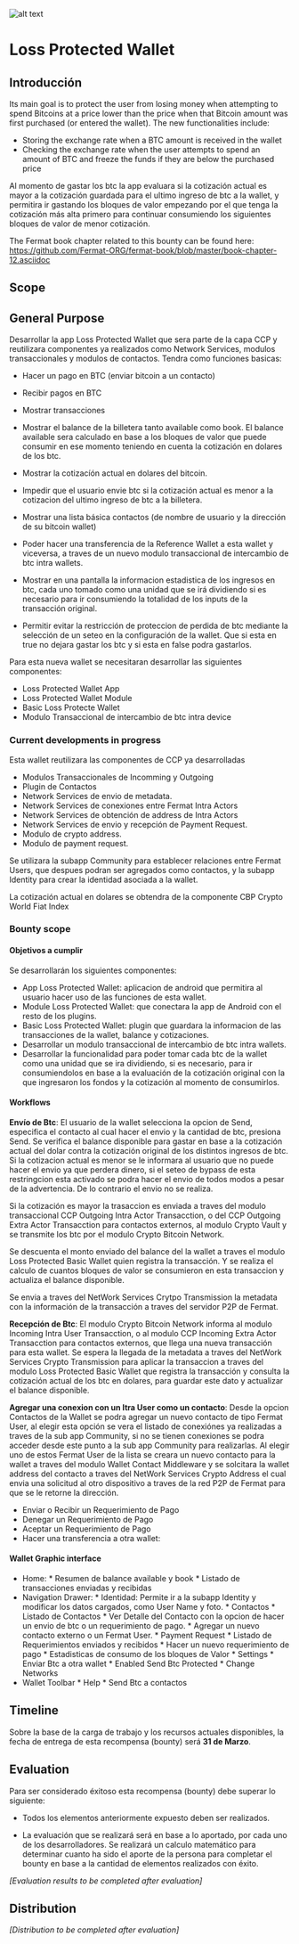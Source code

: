 ![alt text](https://github.com/bitDubai/media-kit/blob/master/MediaKit/Fermat%20Branding/Fermat%20Logotype/Fermat_Logo_3D.png "Fermat Logo")

# Loss Protected Wallet

## Introducción

Its main goal is to protect the user from losing money when attempting to spend Bitcoins at a price lower than the price when that Bitcoin amount was first purchased (or entered the wallet).
The new functionalities include:
* Storing the exchange rate when a BTC amount is received in the wallet
* Checking the exchange rate when the user attempts to spend an amount of BTC and freeze the funds if they are below the purchased price

Al momento de gastar los btc la app evaluara si la cotización actual es mayor a la cotización guardada para el ultimo ingreso de btc a la wallet, y permitira ir gastando los bloques de valor empezando por el que tenga la cotización más alta primero para continuar consumiendo los siguientes bloques de valor de menor cotización.

The Fermat book chapter related to this bounty can be found here: https://github.com/Fermat-ORG/fermat-book/blob/master/book-chapter-12.asciidoc

## Scope

## General Purpose

Desarrollar la app Loss Protected Wallet que sera parte de la capa CCP y reutilizara componentes ya realizados como Network Services, modulos transaccionales y modulos de contactos.
Tendra como funciones basicas:

  * Hacer un pago en BTC (enviar bitcoin a un contacto)

  * Recibir pagos en BTC

  * Mostrar transacciones

  * Mostrar el balance de la  billetera tanto available como book. El balance available sera calculado en base a los bloques de valor que puede consumir en ese momento teniendo en cuenta la cotización en dolares de los btc.
  
  * Mostrar la cotizacíón actual en dolares del bitcoin.
  
  * Impedir que el usuario envie btc si la cotización actual es menor a la cotizacion del ultimo ingreso de btc a la billetera.

  * Mostrar una lista básica contactos (de nombre de usuario y la dirección de su bitcoin wallet)
  
  * Poder hacer una transferencia de la Reference Wallet a esta wallet y viceversa, a traves de un nuevo modulo transaccional de intercambio de btc intra wallets.
  
  * Mostrar en una pantalla la informacion estadistica de los ingresos en btc, cada uno tomado como una unidad que se irá dividiendo si es necesario para ir consumiendo la totalidad de los inputs de la transacción original.
  
  * Permitir evitar la restricción de proteccion de perdida de btc mediante la selección de un seteo en la configuración de la wallet. Que si esta en true no dejara gastar los btc y si esta en false podra gastarlos.
  


 
 Para esta nueva wallet se necesitaran desarrollar las siguientes componentes:
 
 - Loss Protected Wallet App
 - Loss Protected Wallet Module
 - Basic Loss Protecte Wallet
 - Modulo Transaccional de intercambio de btc intra device

### Current developments in progress

Esta wallet reutilizara las componentes de CCP ya desarrolladas
- Modulos Transaccionales de Incomming y Outgoing
- Plugin de Contactos
- Network Services de envio de metadata.
- Network Services de conexiones entre Fermat Intra Actors
- Network Services de obtención de address de Intra Actors
- Network Services de envio y recepción de Payment Request.
- Modulo de crypto address.
- Modulo de payment request.

Se utilizara la subapp Community para establecer relaciones entre Fermat Users, que despues podran ser agregados como contactos, y la subapp Identity para crear la identidad asociada a la wallet. 

La cotización actual en dolares se obtendra de la componente CBP Crypto World Fiat Index


### Bounty scope

#### Objetivos a cumplir
Se desarrollarán los siguientes componentes:
 * App Loss Protected Wallet: aplicacion de android que permitira al usuario hacer uso de las funciones de esta wallet.
 * Module Loss Protected Wallet: que conectara la app de Android con el resto de los plugins.
 * Basic Loss Protected Wallet: plugin que guardara la informacion de las transacciones de la wallet, balance y cotizaciones.
 * Desarrollar un modulo transaccional de intercambio de btc intra wallets.
 * Desarrollar la funcionalidad para poder tomar cada btc de la wallet como una unidad que se ira dividiendo, si es necesario, para ir consumiendolos en base a la evaluación de la cotización original con la que ingresaron los fondos y la cotización al momento de consumirlos.

#### Workflows

**Envío de Btc**: El usuario de la wallet selecciona la opcion de Send, especifica el contacto al cual hacer el envio y la cantidad de btc, presiona Send. Se verifica el balance disponible para gastar en base a la cotización actual del dolar contra la cotización original de los distintos ingresos de btc.
Si la cotizacion actual es menor se le informara al usuario que no puede hacer el envio ya que perdera dinero, si el seteo de bypass de esta restringcion esta activado se podra hacer el envio de todos modos a pesar de la advertencia. De lo contrario el envio no se realiza.

  Si la cotización es mayor la trasaccion es enviada a traves del modulo transaccional CCP Outgoing Intra Actor Transacction, o   del CCP Outgoing Extra Actor Transacction para contactos externos, al modulo Crypto Vault y se transmite los btc por el        modulo Crypto Bitcoin Network. 

  Se descuenta el monto enviado del balance del la wallet a traves el modulo Loss Protected Basic Wallet quien registra la     transacción. Y se realiza el calculo de cuantos bloques de valor se consumieron en esta transaccion y actualiza el balance  disponible.

  Se envia a traves del NetWork Services Crytpo Transmission la metadata con la información de la transacción a traves del     servidor P2P de Fermat.

**Recepción de Btc**: El modulo Crypto Bitcoin Network informa al modulo Incoming Intra User Transacction, o al modulo CCP Incoming Extra Actor Transacction para contactos externos, que llega una nueva transacción para esta wallet.
Se espera la llegada de la metadata a traves del NetWork Services Crypto Transmission para aplicar la transaccion a traves del modulo Loss Protected Basic Wallet que registra la transacción y consulta la cotización actual de los btc en dolares, para guardar este dato y actualizar el balance disponible.

**Agregar una conexion con un Itra User como un contacto**: Desde la opcion Contactos de la Wallet se podra agregar un nuevo contacto de tipo Fermat User, al elegir esta opción se vera el listado de conexiónes ya realizadas a traves de la sub app Community, si no se tienen conexiones se podra acceder desde este punto a la sub app Community para realizarlas.
Al elegir uno de estos Fermat User de la lista se creara un nuevo contacto para la wallet a traves del modulo Wallet Contact Middleware y se solcitara la wallet address del contacto a traves del NetWork Services Crypto Address el cual envia una solicitud al otro dispositivo a traves de la red P2P de Fermat para que se le retorne la dirección.

- Enviar o Recibir un Requerimiento de Pago
- Denegar un Requerimiento de Pago
- Aceptar un Requerimiento de Pago
- Hacer una transferencia a otra wallet:


#### Wallet Graphic interface
- Home:
      * Resumen de balance available y book
      * Listado de transacciones enviadas y recibidas
- Navigation Drawer: 
       * Identidad: Permite ir a la subapp Identity y modificar los datos cargados, como User Name y foto.
       * Contactos
          * Listado de Contactos
          * Ver Detalle del Contacto con la opcion de hacer un envio de btc o un requerimiento de pago.
          * Agregar un nuevo contacto externo o un Fermat User.
       * Payment Request
          * Listado de Requerimientos enviados y recibidos
          * Hacer un nuevo requerimiento de pago
       * Estadisticas de consumo de los bloques de Valor
       * Settings
           * Enviar Btc a otra wallet
           * Enabled Send Btc Protected
           * Change Networks
- Wallet Toolbar
       * Help
       * Send Btc a contactos
       
    

## Timeline

Sobre la base de la carga de trabajo y los recursos actuales disponibles, la fecha de entrega de esta recompensa (bounty) será **31 de Marzo**.

## Evaluation

Para ser considerado éxitoso esta recompensa (bounty) debe superar lo siguiente:

* Todos los elementos anteriormente expuesto deben ser realizados.

* La evaluación que se realizará será en base a lo aportado, por cada uno de los desarrolladores. Se realizará un calculo matemático para determinar cuanto ha sido el aporte de la persona para completar el bounty en base a la cantidad de elementos realizados con éxito.

*[Evaluation results to be completed after evaluation]*

## Distribution

*[Distribution to be completed after evaluation]*


